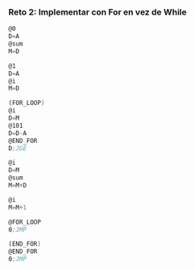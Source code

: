 ### Reto 2: Implementar con For en vez de While
 ```asm
@0
D=A
@sum
M=D

@1
D=A
@i
M=D

(FOR_LOOP)
@i
D=M
@101
D=D-A
@END_FOR
D;JGE

@i
D=M
@sum
M=M+D

@i
M=M+1

@FOR_LOOP
0;JMP

(END_FOR)
@END_FOR
0;JMP
```
